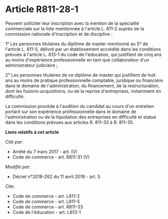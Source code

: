 # Article R811-28-1

Peuvent solliciter leur inscription avec la mention de la spécialité commerciale sur la liste mentionnée à l'article L. 811-2
auprès de la commission nationale d'inscription et de discipline :

1° Les personnes titulaires du diplôme de master mentionné au 5° de l'article L. 811-5, délivré par un établissement
accrédité dans les conditions prévues à l'article L. 613-1 du code de l'éducation, qui justifient de cinq ans au moins
d'expérience professionnelle en tant que collaborateur d'un administrateur judiciaire ;

2° Les personnes titulaires de ce diplôme de master qui justifient de huit ans au moins de pratique professionnelle
comptable, juridique ou financière dans le domaine de l'administration, du financement, de la restructuration, dont les
fusions-acquisitions, ou de la reprise d'entreprises, notamment en difficulté.

La commission procède à l'audition du candidat au cours d'un entretien portant sur son expérience professionnelle dans le
domaine de l'administration ou de la liquidation des entreprises en difficulté et statue dans les conditions prévues aux
articles R. 811-33 à R. 811-35.

**Liens relatifs à cet article**

_Cité par_:

  - Arrêté du 7 mars 2017 - art. (V)
  - Code de commerce - art. R811-31 (V)

_Modifié par_:

  - Décret n°2018-262 du 11 avril 2018 - art. 5

_Cite_:

  - Code de commerce - art. L811-2
  - Code de commerce - art. L811-5
  - Code de commerce - art. R811-33
  - Code de l'éducation - art. L613-1
